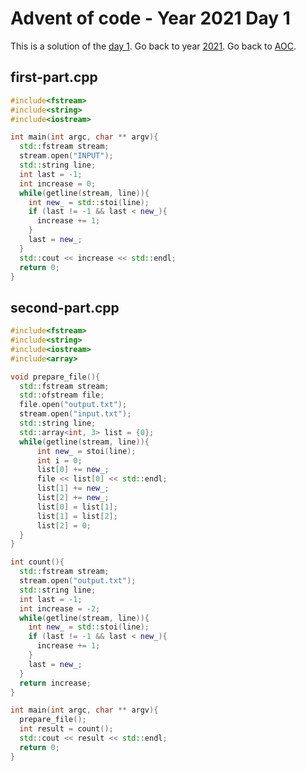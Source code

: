 # Advent of code - Year 2021 Day 1

This is a solution of the [day 1](https://adventofcode.com/2021/day/1). Go back to year [2021](2021.md). Go back to [AOC](../adventofcode.md).

## first-part.cpp

```cpp
#include<fstream>
#include<string>
#include<iostream>

int main(int argc, char ** argv){
  std::fstream stream;
  stream.open("INPUT");
  std::string line;
  int last = -1;
  int increase = 0;
  while(getline(stream, line)){
    int new_ = std::stoi(line);
    if (last != -1 && last < new_){
      increase += 1;
    }
    last = new_;
  }
  std::cout << increase << std::endl;
  return 0;
}
```

## second-part.cpp

```cpp
#include<fstream>
#include<string>
#include<iostream>
#include<array>

void prepare_file(){
  std::fstream stream;
  std::ofstream file;
  file.open("output.txt");
  stream.open("input.txt");
  std::string line;
  std::array<int, 3> list = {0};
  while(getline(stream, line)){
      int new_ = stoi(line);
      int i = 0;
      list[0] += new_;
      file << list[0] << std::endl;
      list[1] += new_;
      list[2] += new_;
      list[0] = list[1];
      list[1] = list[2];
      list[2] = 0;
  }
}

int count(){
  std::fstream stream;
  stream.open("output.txt");
  std::string line;
  int last = -1;
  int increase = -2;
  while(getline(stream, line)){
    int new_ = std::stoi(line);
    if (last != -1 && last < new_){
      increase += 1;
    }
    last = new_;
  }
  return increase;
}

int main(int argc, char ** argv){
  prepare_file();
  int result = count();
  std::cout << result << std::endl;
  return 0;
}
```

